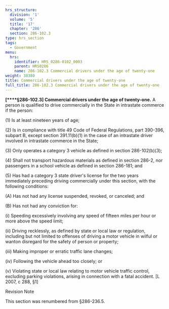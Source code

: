 ```yaml
---
hrs_structure:
  division: '1'
  volume: '5'
  title: '17'
  chapter: '286'
  section: 286-102.3
type: hrs_section
tags:
  - Government
menu:
  hrs:
    identifier: HRS_0286-0102_0003
    parent: HRS0286
    name: 286-102.3 Commercial drivers under the age of twenty-one
weight: 38380
title: Commercial drivers under the age of twenty-one
full_title: 286-102.3 Commercial drivers under the age of twenty-one
---
```

**[****§286-102.3] Commercial drivers under the age of twenty-one.** A person is qualified to drive commercially in the State in intrastate commerce if the person:

(1) Is at least nineteen years of age;

(2) Is in compliance with title 49 Code of Federal Regulations, part 390-396, subpart B, except section 391.11(b)(1) in the case of an intrastate driver involved in intrastate commerce in the State;

(3) Only operates a category 3 vehicle as defined in section 286-102(b)(3);

(4) Shall not transport hazardous materials as defined in section 286-2, nor passengers in a school vehicle as defined in section 286-181; and

(5) Has had a category 3 state driver's license for the two years immediately preceding driving commercially under this section, with the following conditions:

(A) Has not had any license suspended, revoked, or canceled; and

(B) Has not had any conviction for:

(i) Speeding excessively involving any speed of fifteen miles per hour or more above the speed limit;

(ii) Driving recklessly, as defined by state or local law or regulation, including but not limited to offenses of driving a motor vehicle in wilful or wanton disregard for the safety of person or property;

(iii) Making improper or erratic traffic lane changes;

(iv) Following the vehicle ahead too closely; or

(v) Violating state or local law relating to motor vehicle traffic control, excluding parking violations, arising in connection with a fatal accident. [L 2007, c 288, §1]

Revision Note

This section was renumbered from §286-236.5.